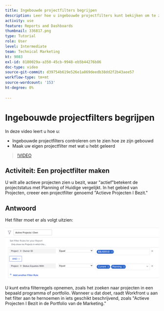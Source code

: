 ```yaml
---
title: Ingebouwde projectfilters begrijpen
description: Leer hoe u ingebouwde projectfilters kunt bekijken om te zien hoe ze zijn gemaakt en uw eigen projectfilter kunt maken in Workfront.
activity: use
feature: Reports and Dashboards
thumbnail: 336817.png
type: Tutorial
role: User
level: Intermediate
team: Technical Marketing
kt: 9083
exl-id: 8180029a-a350-45cb-9948-eb5b44276b86
doc-type: video
source-git-commit: d39754b619e526e1a869deedb38dd2f2b43aee57
workflow-type: tm+mt
source-wordcount: '153'
ht-degree: 0%

---
```


# Ingebouwde projectfilters begrijpen

In deze video leert u hoe u:

* Ingebouwde projectfilters controleren om te zien hoe ze zijn gebouwd
* Maak uw eigen projectfilter met wat u hebt geleerd

>[!VIDEO](https://video.tv.adobe.com/v/336817/?quality=12)


## Activiteit: Een projectfilter maken

U wilt alle actieve projecten zien u bezit, waar &quot;actief&quot;betekent de projectstatus met Planning of Huidige vergelijkt. In het gebied van Projecten, creeer een projectfilter genoemd &quot;Actieve Projecten I Bezit.&quot;

## Antwoord

Het filter moet er als volgt uitzien:

![Een beeld van het scherm om een projectfilter tot stand te brengen](assets/opening-built-in-project-filters-1.png)

U kunt extra filterregels opnemen, zoals het zoeken naar projecten in een bepaald programma of portfolio. Wanneer u dat doet, raadt Workfront u aan het filter aan te hernoemen in iets geschikt beschrijvend, zoals &quot;Actieve Projecten I Bezit in de Portfolio van de Marketing.&quot;
